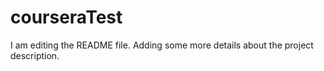 # courseraTest
I am editing the README file. Adding some more details about the project description.


